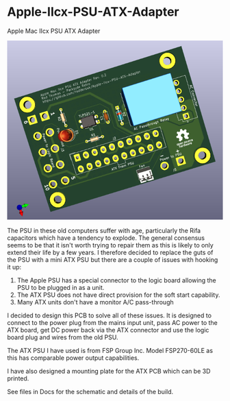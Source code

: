 # Apple-IIcx-PSU-ATX-Adapter
Apple Mac IIcx PSU ATX Adapter

![Adapter PCB](/docs/PSU%20Adapter%202.png)
 
The PSU in these old computers suffer with age, particularly the Rifa capacitors which have a tendency to explode.
The general consensus seems to be that it isn't worth trying to repair them as this is likely to only extend their life by a few years.
I therefore decided to replace the guts of the PSU with a mini ATX PSU but there are a couple of issues with hooking it up:
1) The Apple PSU has a special connector to the logic board allowing the PSU to be plugged in as a unit.
2) The ATX PSU does not have direct provision for the soft start capability.
3) Many ATX units don't have a monitor A/C pass-through

I decided to design this PCB to solve all of these issues. It is designed to connect to the power plug from the mains input unit, pass AC power 
to the ATX board, get DC power back via the ATX connector and use the logic board plug and wires from the old PSU.

The ATX PSU I have used is from FSP Group Inc. Model FSP270-60LE as this has comparable power output capabilities.

I have also designed a mounting plate for the ATX PCB which can be 3D printed.

See files in Docs for the schematic and details of the build.
